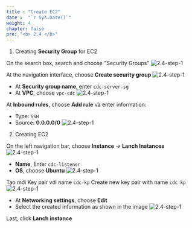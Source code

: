 ```yaml
---
title : "Create EC2"
date :  "`r Sys.Date()`" 
weight: 4
chapter: false
pre: "<b> 2.4 </b>"
---
```


1. Creating **Security Group** for EC2

On the search box, search and choose "Security Groups"
![2.4-step-1](../../../images/rds-1.png)

At the navigation interface, choose **Create security group**
![2.4-step-1](../../../images/rds-2.png)

- At **Security group name**, enter `cdc-server-sg`
- At **VPC**, choose `vpc-cdc`
![2.4-step-1](../../../images/ec-1.png)

At **Inbound rules**, choose **Add rule** và enter information:
- Type: `SSH`
- Source: **0.0.0.0/0**
![2.4-step-1](../../../images/ec-2.png)

2. Creating EC2

On the left navigation bar, choose **Instance** -> **Lanch Instances**
![2.4-step-1](../../../images/ec-3.png)

- **Name**, Enter `cdc-listener`
- **OS**, choose **Ubuntu**
![2.4-step-1](../../../images/ec-4.png)

Tạo mới Key pair với name `cdc-kp`
Create new key pair with name `cdc-kp`
![2.4-step-1](../../../images/ec-5.png)

- At **Networking settings**, choose **Edit**
- Select the created information as shown in the image
![2.4-step-1](../../../images/ec-6.png)

Last, click **Lanch instance**
